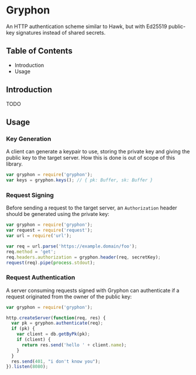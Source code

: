 # Gryphon

An HTTP authentication scheme similar to Hawk, but with Ed25519
public-key signatures instead of shared secrets.


## Table of Contents

- Introduction
- Usage

## Introduction

TODO

## Usage

### Key Generation

A client can generate a keypair to use, storing the private key and
giving the public key to the target server. How this is done is out of
scope of this library.

```js
var gryphon = require('gryphon');
var keys = gryphon.keys(); // { pk: Buffer, sk: Buffer }
```

### Request Signing

Before sending a request to the target server, an `Authorization` header
should be generated using the private key:

```js
var gryphon = require('gryphon');
var request = require('request');
var url = require('url');

var req = url.parse('https://example.domain/foo');
req.method = 'get';
req.headers.authorization = gryphon.header(req, secretKey);
request(req).pipe(process.stdout);
```

### Request Authentication

A server consuming requests signed with Gryphon can authenticate if a
request originated from the owner of the public key:

```js
var gryphon = require('gryphon');

http.createServer(function(req, res) {
  var pk = gryphon.authenticate(req);
  if (pk) {
    var client = db.getByPk(pk);
    if (client) {
      return res.send('hello ' + client.name);
    }
  }
  res.send(401, "i don't know you");
}).listen(8080);
```
